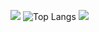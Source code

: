 ![](https://github-profile-summary-cards.vercel.app/api/cards/profile-details?username=chrisrare&theme=github_dark)
![Top Langs](https://github-readme-stats.vercel.app/api/top-langs/?username=chrisrare&theme=github_dark)
![](https://github-profile-summary-cards.vercel.app/api/cards/most-commit-language?username=chrisrare&theme=github_dark)
